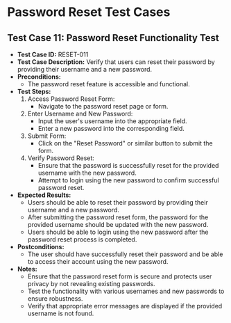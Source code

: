 # Password Reset Test Cases

## Test Case 11: Password Reset Functionality Test

- **Test Case ID:** RESET-011
- **Test Case Description:** Verify that users can reset their password by providing their username and a new password.
- **Preconditions:** 
  - The password reset feature is accessible and functional.
- **Test Steps:** 
  1. Access Password Reset Form:
     - Navigate to the password reset page or form.
  2. Enter Username and New Password:
     - Input the user's username into the appropriate field.
     - Enter a new password into the corresponding field.
  3. Submit Form:
     - Click on the "Reset Password" or similar button to submit the form.
  4. Verify Password Reset:
     - Ensure that the password is successfully reset for the provided username with the new password.
     - Attempt to login using the new password to confirm successful password reset.
- **Expected Results:** 
  - Users should be able to reset their password by providing their username and a new password.
  - After submitting the password reset form, the password for the provided username should be updated with the new password.
  - Users should be able to login using the new password after the password reset process is completed.
- **Postconditions:** 
  - The user should have successfully reset their password and be able to access their account using the new password.
- **Notes:** 
  - Ensure that the password reset form is secure and protects user privacy by not revealing existing passwords.
  - Test the functionality with various usernames and new passwords to ensure robustness.
  - Verify that appropriate error messages are displayed if the provided username is not found.
